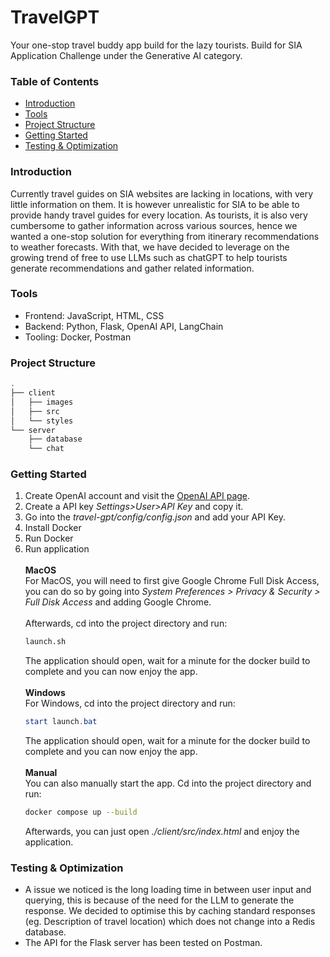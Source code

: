 # TravelGPT
Your one-stop travel buddy app build for the lazy tourists.
Build for SIA Application Challenge under the Generative AI category.

### Table of Contents
- [Introduction](#introduction)
- [Tools](#Tools)
- [Project Structure](#project-structure)
- [Getting Started](#getting-started)
- [Testing & Optimization](#testing-&-optimization)

### Introduction
Currently travel guides on SIA websites are lacking in locations, with very little information on them. It is however unrealistic for SIA to be able to provide handy travel guides for every location.
As tourists, it is also very cumbersome to gather information across various sources, hence we wanted a one-stop solution for everything from itinerary recommendations to weather forecasts.
With that, we have decided to leverage on the growing trend of free to use LLMs such as chatGPT to help tourists generate recommendations and gather related information.

### Tools
 - Frontend: JavaScript, HTML, CSS
 - Backend: Python, Flask, OpenAI API, LangChain
 - Tooling: Docker, Postman

### Project Structure
```bash
.
├── client
│   ├── images
│   ├── src
│   └── styles
└── server
    ├── database
    └── chat
```

### Getting Started
1. Create OpenAI account and visit the [OpenAI API page](https://platform.openai.com/overview).
2. Create a API key *Settings>User>API Key* and copy it.
3. Go into the *travel-gpt/config/config.json* and add your API Key.
4. Install Docker
5. Run Docker
6. Run application\
\
**MacOS**\
    For MacOS, you will need to first give Google Chrome Full Disk Access, you can do so by going into *System Preferences > Privacy & Security > Full Disk Access* and adding Google Chrome.\
    \
    Afterwards, cd into the project directory and run:
    ```bash
    launch.sh
    ```
    The application should open, wait for a minute for the docker build to complete and you can now enjoy the app.\
    \
**Windows**\
    For Windows, cd into the project directory and run:
    ```powershell
    start launch.bat
    ```
    The application should open, wait for a minute for the docker build to complete and you can now enjoy the app.\
    \
    **Manual**\
    You can also manually start the app. Cd into the project directory and run:
    ```bash
    docker compose up --build
    ```
    Afterwards, you can just open *./client/src/index.html* and enjoy the application.

### Testing & Optimization
- A issue we noticed is the long loading time in between user input and querying, this is because of the need for the LLM to generate the response. We decided to optimise this by caching standard responses (eg. Description of travel location) which does not change into a Redis database.
- The API for the Flask server has been tested on Postman.
